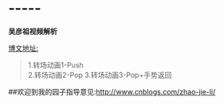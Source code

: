 # -----
**吴彦祖视频解析**

[博文地址:](http://www.cnblogs.com/zhao-jie-li/tag/%E8%BD%AC%E5%9C%BA%E5%8A%A8%E7%94%BB/)

>1.转场动画1-Push  
>2.转场动画2-Pop 
>3.转场动画3-Pop+手势返回

##欢迎到我的园子指导意见:http://www.cnblogs.com/zhao-jie-li/